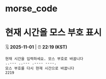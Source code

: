 # morse_code
# 현재 시간을 모스 부호 표시
<!-- MORSE_TIME_START -->
🗓️ **2025-11-01** | ⏰ **22:19 (KST)**

```
현재 시간을 입력하세요. 모스 부호로 바꿉니다
..--- ..--- .---- ----.
모스 부호를 다시 현재 시간으로 바꿉니다
2219
```
<!-- MORSE_TIME_END -->
